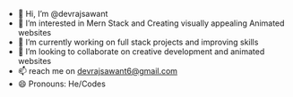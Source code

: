 - 👋 Hi, I’m @devrajsawant
- 👀 I’m interested in Mern Stack and Creating visually appealing Animated websites
- 🌱 I’m currently working on full stack projects and improving skills
- 💞️ I’m looking to collaborate on creative development and animated websites
- 📫 reach me on devrajsawant6@gmail.com 
- 😄 Pronouns: He/Codes

<!---
devrajsawant/devrajsawant is a ✨ special ✨ repository because its `README.md` (this file) appears on your GitHub profile.
You can click the Preview link to take a look at your changes.
--->
